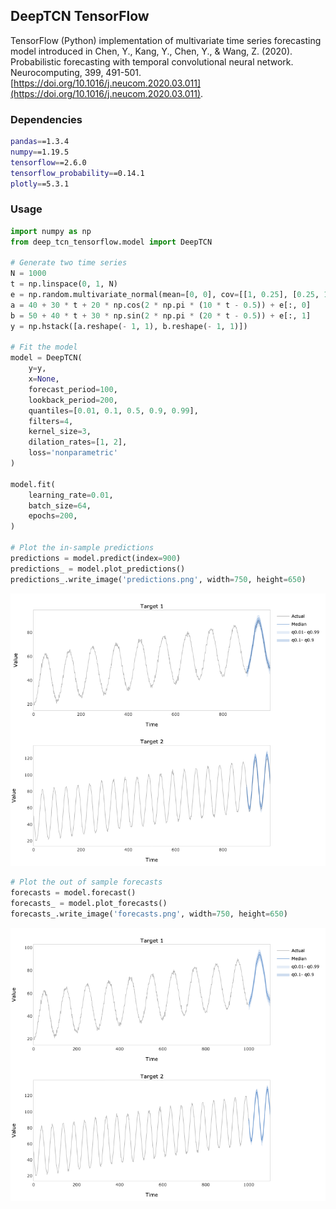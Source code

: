 ## DeepTCN TensorFlow

TensorFlow (Python) implementation of multivariate time series forecasting model introduced in Chen, Y., Kang, Y., Chen, Y., 
& Wang, Z. (2020). Probabilistic forecasting with temporal convolutional neural network. Neurocomputing, 399, 491-501.
[https://doi.org/10.1016/j.neucom.2020.03.011](https://doi.org/10.1016/j.neucom.2020.03.011).

### Dependencies
```bash
pandas==1.3.4
numpy==1.19.5
tensorflow==2.6.0
tensorflow_probability==0.14.1
plotly==5.3.1
```
### Usage
```python
import numpy as np
from deep_tcn_tensorflow.model import DeepTCN

# Generate two time series
N = 1000
t = np.linspace(0, 1, N)
e = np.random.multivariate_normal(mean=[0, 0], cov=[[1, 0.25], [0.25, 1]], size=N)
a = 40 + 30 * t + 20 * np.cos(2 * np.pi * (10 * t - 0.5)) + e[:, 0]
b = 50 + 40 * t + 30 * np.sin(2 * np.pi * (20 * t - 0.5)) + e[:, 1]
y = np.hstack([a.reshape(- 1, 1), b.reshape(- 1, 1)])

# Fit the model
model = DeepTCN(
    y=y,
    x=None,
    forecast_period=100,
    lookback_period=200,
    quantiles=[0.01, 0.1, 0.5, 0.9, 0.99],
    filters=4,
    kernel_size=3,
    dilation_rates=[1, 2],
    loss='nonparametric'
)

model.fit(
    learning_rate=0.01,
    batch_size=64,
    epochs=200,
)

# Plot the in-sample predictions
predictions = model.predict(index=900)
predictions_ = model.plot_predictions()
predictions_.write_image('predictions.png', width=750, height=650)
```
![predictions](example/predictions.png)
```python
# Plot the out of sample forecasts
forecasts = model.forecast()
forecasts_ = model.plot_forecasts()
forecasts_.write_image('forecasts.png', width=750, height=650)
```
![forecasts](example/forecasts.png)